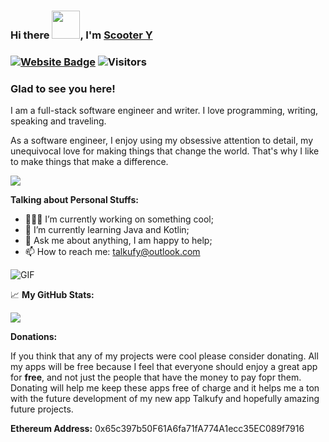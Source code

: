 ### Hi there  <img src="https://raw.githubusercontent.com/MartinHeinz/MartinHeinz/master/wave.gif" width="45px" height="45">, I'm [Scooter Y](https://github.com/ScooterTheDev/)  



### [![Website Badge](https://img.shields.io/badge/Website-3b5998?style=flat-square&logo=google-chrome&logoColor=white)](https://github.com/ScooterTheDev) ![Visitors](https://api.visitorbadge.io/api/visitors?path=https%3A%2F%2Fgithub.com%2Fscooterthedev%2Fscooterthedev&countColor=%23263759)

### Glad to see you here!  

I am a full-stack software engineer and writer. I love programming,
writing, speaking and traveling.

As a software engineer, I enjoy using my obsessive attention to detail,
my unequivocal love for making things that change the world. That's why
I like to make things that make a difference.





<p align="left">
    <img src="https://github.com/Gapur/Gapur/blob/master/coding.gif?raw=true">
</p>

**Talking about Personal Stuffs:**

-   👨🏻‍💻 I’m currently working on something cool;
-   🚀 I’m currently learning Java and Kotlin;
-   💬 Ask me about anything, I am happy to help;
-   📫 How to reach me: [talkufy@outlook.com](mailto:talkufy@outlook.com)

 

 

 

![GIF](https://github-profile-trophy.vercel.app/?username=scooterthedev)

 

📈 **My GitHub Stats:**



![](https://github-readme-stats.vercel.app/api?username=Scooterthedev&show_icons=true&hide_border=true&&count_private=true&include_all_commits=true)

 

 **Donations:**

​If you think that any of my projects were cool please consider donating. All my apps will be free because I feel that everyone should enjoy a great app for **free**, and not just the people that have the money to pay fopr them. Donating will help me keep these apps free of charge and it helps me a ton with the future development of my new app Talkufy and hopefully amazing future projects.

**Ethereum Address:** 0x65c397b50F61A6fa71fA774A1ecc35EC089f7916
